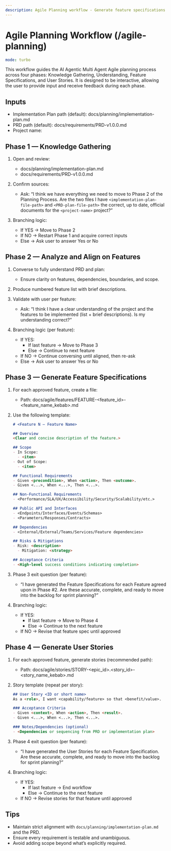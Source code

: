 ```yaml
---
description: Agile Planning workflow - Generate feature specifications and user stories from an implementation plan and PRD
---
```


# Agile Planning Workflow (/agile-planning)

```yaml
mode: turbo
```

This workflow guides the AI Agentic Multi Agent Agile planning process across four phases: Knowledge Gathering, Understanding, Feature Specifications, and User Stories. It is designed to be interactive, allowing the user to provide input and receive feedback during each phase.

## Inputs

- Implementation Plan path (default): docs/planning/implementation-plan.md
- PRD path (default): docs/requirements/PRD-v1.0.0.md
- Project name: <your-project-name>

## Phase 1 — Knowledge Gathering

1. Open and review:
   - docs/planning/implementation-plan.md
   - docs/requirements/PRD-v1.0.0.md

2. Confirm sources:
   - Ask: “I think we have everything we need to move to Phase 2 of the Planning Process. Are the two files I have `<implementation-plan-file-path>` and `<PRD-plan-file-path>` the correct, up to date, official documents for the `<project-name>` project?”

3. Branching logic:
   - If YES → Move to Phase 2
   - If NO → Restart Phase 1 and acquire correct inputs
   - Else → Ask user to answer Yes or No

## Phase 2 — Analyze and Align on Features

1. Converse to fully understand PRD and plan:
   - Ensure clarity on features, dependencies, boundaries, and scope.

2. Produce numbered feature list with brief descriptions.
3. Validate with user per feature:
   - Ask: “I think I have a clear understanding of the project and the features to be implemented (list + brief descriptions). Is my understanding correct?”

4. Branching logic (per feature):
   - If YES:
     - If last feature → Move to Phase 3
     - Else → Continue to next feature
   - If NO → Continue conversing until aligned, then re-ask
   - Else → Ask user to answer Yes or No

## Phase 3 — Generate Feature Specifications

1. For each approved feature, create a file:
    - Path: docs/agile/features/FEATURE-<feature_id>-<feature_name_kebab>.md
2. Use the following template:

   ```markdown
   # <Feature N — Feature Name>

   ## Overview
   <Clear and concise description of the feature.>

   ## Scope
   - In Scope:
     - <item>
   - Out of Scope:
     - <item>

   ## Functional Requirements
   - Given <precondition>, When <action>, Then <outcome>.
   - Given <...>, When <...>, Then <...>.

   ## Non-Functional Requirements
   - <Performance/SLA/UX/Accessibility/Security/Scalability/etc.>

   ## Public API and Interfaces
   - <Endpoints/Interfaces/Events/Schemas>
   - <Parameters/Responses/Contracts>

   ## Dependencies
   - <Internal/External/Teams/Services/Feature dependencies>

   ## Risks & Mitigations
   - Risk: <description>
     - Mitigation: <strategy>

   ## Acceptance Criteria
   - <High-level success conditions indicating completion>
   ```

3. Phase 3 exit question (per feature):
   - “I have generated the Feature Specifications for each Feature agreed upon in Phase #2. Are these accurate, complete, and ready to move into the backlog for sprint planning?”

4. Branching logic:
   - If YES:
     - If last feature → Move to Phase 4
     - Else → Continue to the next feature
   - If NO → Revise that feature spec until approved

## Phase 4 — Generate User Stories

1. For each approved feature, generate stories (recommended path):
   - Path: docs/agile/stories/STORY-<epic_id>.<story_id>-<story_name_kebab>.md

2. Story template (repeat per story):

   ```markdown
   ## User Story <ID or short name>
   As a <role>, I want <capability/feature> so that <benefit/value>.

   ### Acceptance Criteria
   - Given <context>, When <action>, Then <result>.
   - Given <...>, When <...>, Then <...>.

   ### Notes/Dependencies (optional)
   - <Dependencies or sequencing from PRD or implementation plan>
   ```

3. Phase 4 exit question (per feature):
   - “I have generated the User Stories for each Feature Specification. Are these accurate, complete, and ready to move into the backlog for sprint planning?”

4. Branching logic:
   - If YES:
     - If last feature → End workflow
     - Else → Continue to the next feature
   - If NO → Revise stories for that feature until approved

## Tips

- Maintain strict alignment with `docs/planning/implementation-plan.md` and the PRD.
- Ensure every requirement is testable and unambiguous.
- Avoid adding scope beyond what’s explicitly required.
